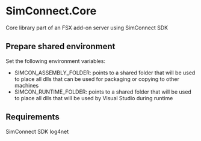 ﻿# SimConnect.Core
Core library part of an FSX add-on server using SimConnect SDK

## Prepare shared environment

Set the following environment variables:
* SIMCON_ASSEMBLY_FOLDER: points to a shared folder that will be used to place all dlls that can be used for packaging or copying to other machines
* SIMCON_RUNTIME_FOLDER: points to a shared folder that will be used to place all dlls that will be used by Visual Studio during runtime

## Requirements
SimConnect SDK
log4net